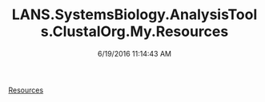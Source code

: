 ﻿---
title: LANS.SystemsBiology.AnalysisTools.ClustalOrg.My.Resources
date: 6/19/2016 11:14:43 AM
---

[Resources](T-LANS.SystemsBiology.AnalysisTools.ClustalOrg.My.Resources.Resources.html)
